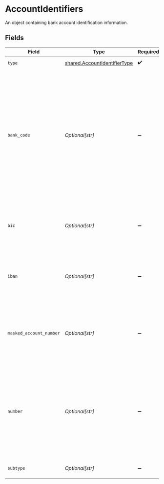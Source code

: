# AccountIdentifiers

An object containing bank account identification information.


## Fields

| Field                                                                                                                                                                                         | Type                                                                                                                                                                                          | Required                                                                                                                                                                                      | Description                                                                                                                                                                                   |
| --------------------------------------------------------------------------------------------------------------------------------------------------------------------------------------------- | --------------------------------------------------------------------------------------------------------------------------------------------------------------------------------------------- | --------------------------------------------------------------------------------------------------------------------------------------------------------------------------------------------- | --------------------------------------------------------------------------------------------------------------------------------------------------------------------------------------------- |
| `type`                                                                                                                                                                                        | [shared.AccountIdentifierType](../../models/shared/accountidentifiertype.md)                                                                                                                  | :heavy_check_mark:                                                                                                                                                                            | Type of account                                                                                                                                                                               |
| `bank_code`                                                                                                                                                                                   | *Optional[str]*                                                                                                                                                                               | :heavy_minus_sign:                                                                                                                                                                            | The local (usually national) routing number for the account.<br/><br/>This is known by different names in different countries:<br/>* BSB code (Australia)<br/>* routing number (Canada, USA)<br/>* sort code (UK) |
| `bic`                                                                                                                                                                                         | *Optional[str]*                                                                                                                                                                               | :heavy_minus_sign:                                                                                                                                                                            | The ISO 9362 code (commonly called SWIFT code, SWIFT-BIC or BIC) for the account.                                                                                                             |
| `iban`                                                                                                                                                                                        | *Optional[str]*                                                                                                                                                                               | :heavy_minus_sign:                                                                                                                                                                            | The international bank account number (IBAN) for the account, if known.                                                                                                                       |
| `masked_account_number`                                                                                                                                                                       | *Optional[str]*                                                                                                                                                                               | :heavy_minus_sign:                                                                                                                                                                            | A portion of the actual account `number` to help account identification where number is tokenised (Plaid only)                                                                                |
| `number`                                                                                                                                                                                      | *Optional[str]*                                                                                                                                                                               | :heavy_minus_sign:                                                                                                                                                                            | The account number for the account. When combined with the`bankCode`, this is usually enough to uniquely identify an account within a jurisdiction.                                           |
| `subtype`                                                                                                                                                                                     | *Optional[str]*                                                                                                                                                                               | :heavy_minus_sign:                                                                                                                                                                            | Detailed account category                                                                                                                                                                     |